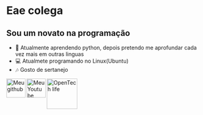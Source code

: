 # Eae colega

## Sou um novato na programação

- 🔭 Atualmente aprendendo python, depois pretendo me aprofundar cada vez mais em outras linguas
- 💻 Atualmete programando no Linux(Ubuntu)
- 🎶 Gosto de sertanejo

 <a href="https://github.com/Androwinbr/Dotfiles">
    <img align="left" alt="Meu github" height="50px" src="https://logosmarcas.net/wp-content/uploads/2020/12/GitHub-Logo.png">
  </a>

 <a href="https://www.youtube.com/channel/UClHEUWReZI_uxuXs0J7NEpQ">
    <img align="left" alt="Meu Youtube" height="50px" src="https://cdn.discordapp.com/attachments/806642907263139850/823367179856642058/Youtube_logo-removebg-preview_3.png">
  </a>
  
 <a href="https://opentechlife.tk/">
    <img align="left" alt="OpenTech life" height="80px" src="https://cdn.discordapp.com/attachments/806642907263139850/854044332142886953/photo_2021-06-14_13-55-23-removebg-preview1.png">
  </a>